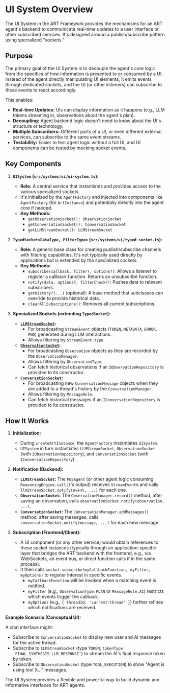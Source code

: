 # UI System Overview

The UI System in the ART Framework provides the mechanisms for an ART agent's backend to communicate real-time updates to a user interface or other subscribed services. It's designed around a publish/subscribe pattern using specialized "sockets."

## Purpose

The primary goal of the UI System is to decouple the agent's core logic from the specifics of how information is presented to or consumed by a UI. Instead of the agent directly manipulating UI elements, it emits events through dedicated sockets, and the UI (or other listeners) can subscribe to these events to react accordingly.

This enables:

*   **Real-time Updates:** UIs can display information as it happens (e.g., LLM tokens streaming in, observations about the agent's plan).
*   **Decoupling:** Agent backend logic doesn't need to know about the UI's structure or technology.
*   **Multiple Subscribers:** Different parts of a UI, or even different external services, can subscribe to the same event streams.
*   **Testability:** Easier to test agent logic without a full UI, and UI components can be tested by mocking socket events.

## Key Components

1.  **`UISystem` (`src/systems/ui/ui-system.ts`):**
    *   **Role:** A central service that instantiates and provides access to the various specialized sockets.
    *   It's initialized by the `AgentFactory` and injected into components like `AgentFactory` (for `ArtInstance`) and potentially directly into the agent core if needed.
    *   **Key Methods:**
        *   `getObservationSocket(): ObservationSocket`
        *   `getConversationSocket(): ConversationSocket`
        *   `getLLMStreamSocket(): LLMStreamSocket`

2.  **`TypedSocket<DataType, FilterType>` (`src/systems/ui/typed-socket.ts`):**
    *   **Role:** A generic base class for creating publish/subscribe channels with filtering capabilities. It's not typically used directly by applications but is extended by the specialized sockets.
    *   **Key Methods:**
        *   `subscribe(callback, filter?, options?)`: Allows a listener to register a callback function. Returns an unsubscribe function.
        *   `notify(data, options?, filterCheck?)`: Pushes data to relevant subscribers.
        *   `getHistory?(...)` (optional): A base method that subclasses can override to provide historical data.
        *   `clearAllSubscriptions()`: Removes all current subscriptions.

3.  **Specialized Sockets (extending `TypedSocket`):**
    *   **[`LLMStreamSocket`](./llm-stream-socket.md):**
        *   For broadcasting `StreamEvent` objects (`TOKEN`, `METADATA`, `ERROR`, `END`) generated during LLM interactions.
        *   Allows filtering by `StreamEvent.type`.
    *   **[`ObservationSocket`](./observation-socket.md):**
        *   For broadcasting `Observation` objects as they are recorded by the `ObservationManager`.
        *   Allows filtering by `ObservationType`.
        *   Can fetch historical observations if an `IObservationRepository` is provided to its constructor.
    *   **[`ConversationSocket`](./conversation-socket.md):**
        *   For broadcasting new `ConversationMessage` objects when they are added to a thread's history by the `ConversationManager`.
        *   Allows filtering by `MessageRole`.
        *   Can fetch historical messages if an `IConversationRepository` is provided to its constructor.

## How It Works

1.  **Initialization:**
    *   During `createArtInstance`, the `AgentFactory` instantiates `UISystem`.
    *   `UISystem` in turn instantiates `LLMStreamSocket`, `ObservationSocket` (with `IObservationRepository`), and `ConversationSocket` (with `IConversationRepository`).

2.  **Notification (Backend):**
    *   **`LLMStreamSocket`:** The `PESAgent` (or other agent logic consuming `ReasoningEngine.call()`'s output) receives `StreamEvent`s and calls `llmStreamSocket.notify(event, ...)` for each one.
    *   **`ObservationSocket`:** The `ObservationManager.record()` method, after saving an observation, calls `observationSocket.notify(observation, ...)`.
    *   **`ConversationSocket`:** The `ConversationManager.addMessages()` method, after saving messages, calls `conversationSocket.notify(message, ...)` for each new message.

3.  **Subscription (Frontend/Client):**
    *   A UI component (or any other service) would obtain references to these socket instances (typically through an application-specific layer that bridges the ART backend with the frontend, e.g., via WebSockets, an event bus, or direct function calls if in the same process).
    *   It then calls `socket.subscribe(myCallbackFunction, myFilter, myOptions)` to register interest in specific events.
        *   `myCallbackFunction` will be invoked when a matching event is notified.
        *   `myFilter` (e.g., `ObservationType.PLAN` or `MessageRole.AI`) restricts which events trigger the callback.
        *   `myOptions` (e.g., `{ threadId: 'current-thread' }`) further refines which notifications are received.

**Example Scenario (Conceptual UI):**

A chat interface might:

*   Subscribe to `ConversationSocket` to display new user and AI messages for the active thread.
*   Subscribe to `LLMStreamSocket` (type `TOKEN`, `tokenType: 'FINAL_SYNTHESIS_LLM_RESPONSE'`) to stream the AI's final response token by token.
*   Subscribe to `ObservationSocket` (type `TOOL_EXECUTION`) to show "Agent is using tool X..." messages.

The UI System provides a flexible and powerful way to build dynamic and informative interfaces for ART agents.